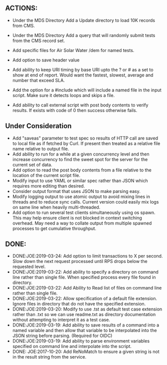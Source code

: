 ## ACTIONS: 

* Under the MDS Directory Add a Update directory to load 10K records from CMS.

* Under the MDS Directory Add a query that will randomly submit tests from the CMS record set.

* Add specific files for Air Solar Water /dem for named tests.

* Add option to save header value 

* Add ability to keep URI timing by base URI upto the ? or # as a set to show at end of report. Would want the fastest, slowest, average and number that exceed SLA.

* Add the option for a #include which will include a  named file in the input script.   Make sure it detects loops and skips a file.

* Add ability to call external script with post body contents to verify results.  If exists with code of 0 then success otherwise fails.

  

  


## Under Consideration

- Add "saveas" parameter to test spec so results of HTTP call are saved to local file as if fetched by Curl.  If present then treated as a relative file name relative to output file.  
- Add ability to run for a while at a given concurrency level and then increase concurrency to find the sweet spot for the server for the current set of data.
- Add option to read the post body contents from a file relative to the location of the current script file.
- Modify input to use YAML or similar spec rather than JSON which requires more editing than desired. 
- Consider output format that uses JSON to make parsing easy.
- Modify logging output to use atomic output to avoid mixing lines in threads and to reduce sync calls.  Current version could easily mix logs on same line when heavily multi-threaded.
- Add option to run several test clients simultaneously using os spawn.  This may help ensure client is not blocked in context switching overhead.   May need a way to collate output from multiple spawned processes to get cumulative throughput.



## DONE:

- DONE:JOE:2019-03-24: Add option to limit transactions to X per second.  Slow down the next request processed until RPS drops below the requested level. 
- DONE:JOE:2019-03-22: Add ability to specify a directory on command line rather than single file.  When specified process every file found in directory.
- DONE:JOE:2019-03-22: Add Ability to Read list of files on command line rather than single file.
- DONE:JOE:2019-03-22: Allow specification of a default file extension.  Ignore files in directory that do not have the specified extension.
- DONE:JOE:2019-03-20: Modify to use .tst as default test case extension rather than .txt so we can use readme.txt as directory documentation without attempting to interpret it as a test case.
- DONE:JOE:2019-03-19: Add ability to save results of a command into a named variable and then allow that variable to be interpolated into the JSON string before parsing. (Required for OIDC)
- DONE:JOE:2019-03-19: Add ability to parse environment variables specified on command line and interpolate into the script.
- DONE: JOE:2017-10-20: Add ReNoMatch to ensure a given string is not in the result string from the service. 